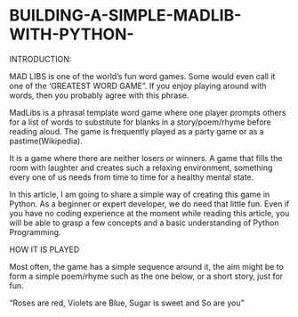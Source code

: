 # BUILDING-A-SIMPLE-MADLIB-WITH-PYTHON-

INTRODUCTION:

MAD LIBS is one of the world’s fun word games. Some would even call it one of the ‘GREATEST WORD GAME”. If you enjoy playing around with words, then you probably agree with this phrase.

MadLibs is a phrasal template word game where one player prompts others for a list of words to substitute for blanks in a story/poem/rhyme before reading aloud. The game is frequently played as a party game or as a pastime(Wikipedia).

It is a game where there are neither losers or winners. A game that fills the room with laughter and creates such a relaxing environment, something every one of us needs from time to time for a healthy mental state.

In this article, I am going to share a simple way of creating this game in Python. As a beginner or expert developer, we do need that little fun. Even if you have no coding experience at the moment while reading this article, you will be able to grasp a few concepts and a basic understanding of Python Programming.

HOW IT IS PLAYED

Most often, the game has a simple sequence around it, the aim might be to form a simple poem/rhyme such as the one below, or a short story, just for fun.

“Roses are red, Violets are Blue, Sugar is sweet and So are you”

